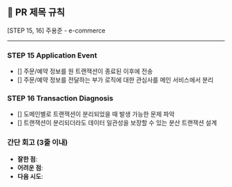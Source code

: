 ## :pushpin: PR 제목 규칙

[STEP 15, 16] 주용준 - e-commerce

---

### STEP 15 Application Event

- [] 주문/예약 정보를 원 트랜잭션이 종료된 이후에 전송
- [] 주문/예약 정보를 전달하는 부가 로직에 대한 관심사를 메인 서비스에서 분리

### STEP 16 **Transaction Diagnosis**

- [] 도메인별로 트랜잭션이 분리되었을 때 발생 가능한 문제 파악
- [] 트랜잭션이 분리되더라도 데이터 일관성을 보장할 수 있는 분산 트랜잭션 설계

### **간단 회고** (3줄 이내)

- **잘한 점**:
- **어려운 점**:
- **다음 시도**:
